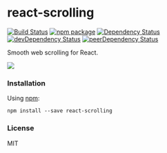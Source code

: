 # react-scrolling

[![Build Status](https://travis-ci.org/opensource-cards/react-scrolling.svg?branch=master)](https://travis-ci.org/opensource-cards/react-scrolling)
[![npm package](https://badge.fury.io/js/react-scrolling.svg)](https://www.npmjs.org/package/react-scrolling)
[![Dependency Status](https://david-dm.org/opensource-cards/react-scrolling.svg)](https://david-dm.org/opensource-cards/react-scrolling)
[![devDependency Status](https://david-dm.org/opensource-cards/react-scrolling/dev-status.svg)](https://david-dm.org/opensource-cards/react-scrolling#info=devDependencies)
[![peerDependency Status](https://david-dm.org/opensource-cards/react-scrolling/peer-status.svg)](https://david-dm.org/opensource-cards/react-scrolling#info=peerDependencies)

Smooth web scrolling for React.

![](https://github.com/opensource-cards/react-scrolling/blob/master/demo.gif)

### Installation

Using [npm](https://www.npmjs.com/):

```
npm install --save react-scrolling
```

### License

MIT
